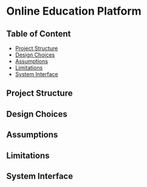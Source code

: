 <h1>Online Education Platform</h1>

## Table of Content
- [Project Structure](#project-structure)
- [Design Choices](#design-choices)
- [Assumptions](#assumptions)
- [Limitations](#limitations)
- [System Interface](#system-interface)

<h2>Project Structure</h2>

<h2>Design Choices</h2>


<h2>Assumptions</h2>

<h2>Limitations</h2>


<h2>System Interface</h2>


